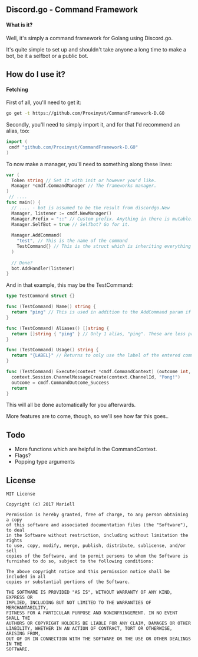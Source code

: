 Discord.go - Command Framework
-
#### What is it?
Well, it's simply a command framework for Golang using Discord.go.

It's quite simple to set up and shouldn't take anyone a long time to make a bot, be it a selfbot or a public bot.


How do I use it?
-
#### Fetching
First of all, you'll need to get it:
```bash
go get -t https://github.com/Proximyst/CommandFramework-D.GO
```

Secondly, you'll need to simply import it, and for that I'd recommend an alias, too:
```go
import (
 cmdf "github.com/Proximyst/CommandFramework-D.GO"
)
```

To now make a manager, you'll need to something along these lines:
```go
var (
  Token string // Set it with init or however you'd like.
  Manager *cmdf.CommandManager // The frameworks manager.
)
 // ....
func main() {
  // .... - bot is assumed to be the result from discordgo.New
  Manager, listener := cmdf.NewManager()
  Manager.Prefix = "::" // Custom prefix. Anything in there is mutable.
  Manager.SelfBot = true // Selfbot? Go for it.
  
  Manager.AddCommand(
    "test", // This is the name of the command
    TestCommand{} // This is the struct which is inheriting everything of Command
  )
  
  // Done?
  bot.AddHandler(listener)
}
```

And in that example, this may be the TestCommand:
```go
type TestCommand struct {}

func (TestCommand) Name() string {
  return "ping" // This is used in addition to the AddCommand param if you want another main alias.
}

func (TestCommand) Aliases() []string {
  return []string { "ping" } // Only 1 alias, "ping". These are less prioritised.
}

func (TestCommand) Usage() string {
  return "{LABEL}" // Returns to only use the label of the entered command.
}

func (TestCommand) Execute(context *cmdf.CommandContext) (outcome int, err error) {
  context.Session.ChannelMessageCreate(context.ChannelId, "Pong!")
  outcome = cmdf.CommandOutcome_Success
  return
}
```

This will all be done automatically for you afterwards. 

More features are to come, though, so we'll see how far this goes..


Todo
-
- More functions which are helpful in the CommandContext.
- Flags?
- Popping type arguments

License
-
```text
MIT License

Copyright (c) 2017 Mariell

Permission is hereby granted, free of charge, to any person obtaining a copy
of this software and associated documentation files (the "Software"), to deal
in the Software without restriction, including without limitation the rights
to use, copy, modify, merge, publish, distribute, sublicense, and/or sell
copies of the Software, and to permit persons to whom the Software is
furnished to do so, subject to the following conditions:

The above copyright notice and this permission notice shall be included in all
copies or substantial portions of the Software.

THE SOFTWARE IS PROVIDED "AS IS", WITHOUT WARRANTY OF ANY KIND, EXPRESS OR
IMPLIED, INCLUDING BUT NOT LIMITED TO THE WARRANTIES OF MERCHANTABILITY,
FITNESS FOR A PARTICULAR PURPOSE AND NONINFRINGEMENT. IN NO EVENT SHALL THE
AUTHORS OR COPYRIGHT HOLDERS BE LIABLE FOR ANY CLAIM, DAMAGES OR OTHER
LIABILITY, WHETHER IN AN ACTION OF CONTRACT, TORT OR OTHERWISE, ARISING FROM,
OUT OF OR IN CONNECTION WITH THE SOFTWARE OR THE USE OR OTHER DEALINGS IN THE
SOFTWARE.
```